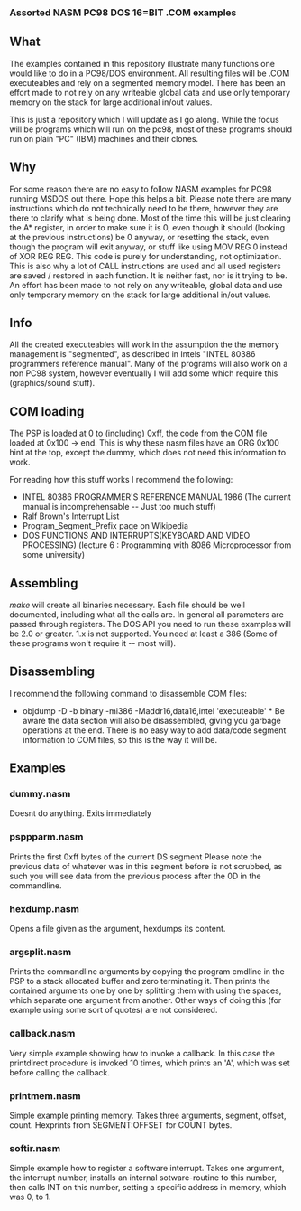 ### Assorted NASM PC98 DOS 16=BIT .COM examples

## What
The examples contained in this repository illustrate many functions one
would like to do in a PC98/DOS environment. All resulting files will be
.COM executeables and rely on a segmented memory model. There has been an
effort made to not rely on any writeable global data and use only temporary memory on
the stack for large additional in/out values.

This is just a repository which I will update as I go along. While the focus
will be programs which will run on the pc98, most of these programs should
run on plain "PC" (IBM) machines and their clones.

## Why
For some reason there are no easy to follow NASM examples
for PC98 running MSDOS out there. Hope this helps a bit.
Please note there are many instructions which do not technically need to
be there, however they are there to clarify what is being done. Most of the time
this will be just clearing the A* register, in order to make sure it is 0,
even though it should (looking at the previous instructions) be 0
anyway, or resetting the stack, even though the program will exit anyway, or
stuff like using MOV REG 0 instead of XOR REG REG.
This code is purely for understanding, not optimization. This is
also why a lot of CALL instructions are used and all used registers are
saved / restored in each function. It is neither fast, nor is it trying to be.
An effort has been made to not rely on any writeable, global data and
use only temporary memory on the stack for large additional in/out values.

## Info
All the created executeables will work in the assumption the the memory
management is "segmented", as described in Intels "INTEL 80386 programmers
reference manual". Many of the programs will also work on a non PC98 system,
however eventually I will add some which require this (graphics/sound
stuff).

## COM loading
The PSP is loaded at 0 to (including) 0xff, the code from the COM file loaded
at 0x100 -> end. This is why these nasm files have an ORG 0x100 hint at the
top, except the dummy, which does not need this information to work.

For reading how this stuff works I recommend the following:
* INTEL 80386 PROGRAMMER'S REFERENCE MANUAL 1986 (The current manual is incomprehensable -- Just too much stuff)
* Ralf Brown's Interrupt List
* Program_Segment_Prefix page on Wikipedia
* DOS FUNCTIONS AND INTERRUPTS(KEYBOARD AND VIDEO PROCESSING) (lecture 6 : Programming with 8086 Microprocessor from some university)

## Assembling
*make* will create all binaries necessary.
Each file should be well documented, including what all the calls are.
In general all parameters are passed through registers.
The DOS API you need to run these examples will be 2.0 or greater. 1.x is
not supported.
You need at least a 386 (Some of these programs won't require it -- most
will).

## Disassembling
I recommend the following command to disassemble COM files:
* objdump -D -b binary -mi386 -Maddr16,data16,intel 'executeable' * 
Be aware the data section will also be disassembled, giving you garbage
operations at the end. There is no easy way to add data/code segment
information to COM files, so this is the way it will be.

## Examples

### dummy.nasm
Doesnt do anything. Exits immediately

### psppparm.nasm
Prints the first 0xff bytes of the current DS segment
Please note the previous data of whatever was in this
segment before is not scrubbed, as such you will see
data from the previous process after the 0D in the
commandline.

### hexdump.nasm 
Opens a file given as the argument, hexdumps its content.

### argsplit.nasm
Prints the commandline arguments by copying the program cmdline in the PSP
to a stack allocated buffer and zero terminating it. Then prints the
contained arguments one by one by splitting them with using the spaces, which
separate one argument from another. Other ways of doing this (for example
using some sort of quotes) are not considered.

### callback.nasm
Very simple example showing how to invoke a callback. In this case the
printdirect procedure is invoked 10 times, which prints
an 'A', which was set before calling the callback.

### printmem.nasm
Simple example printing memory. Takes three arguments, segment, offset,
count. Hexprints from SEGMENT:OFFSET for COUNT bytes.

### softir.nasm
Simple example how to register a software interrupt. Takes one argument, the
interrupt number, installs an internal sotware-routine to this number,
then calls INT on this number, setting a specific address in memory, which
was 0, to 1.
